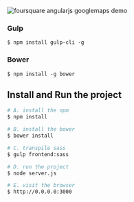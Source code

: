 ![foursquare angularjs googlemaps demo](https://raw.githubusercontent.com/ivanproskuryakov/foursquare-angularjs-googlemaps/master/readme/demo.png)


### Gulp
    $ npm install gulp-cli -g
### Bower
    $ npm install -g bower

## Install and Run the project

```bash
# A. install the npm
$ npm install

# B. install the bower
$ bower install

# C. transpile sass
$ gulp frontend:sass

# D. run the project
$ node server.js

# E. visit the browser
$ http://0.0.0.0:3000
```


